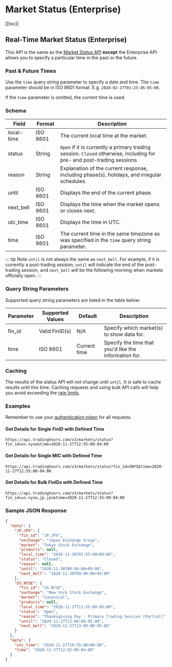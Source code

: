 # Market Status (Enterprise)

[[toc]]

## Real-Time Market Status (Enterprise)

This API is the same as the [Market Status API](../endpoints/market-status.md) **except** the Enterprise API allows you to specify a particular time in the past or the future.

### Past & Future Times

Use the `time` query string parameter to specify a date and time. The `time` parameter should be in ISO 8601 format. E.g. `2020-02-27T01:23:45-05:00`.

If the `time` parameter is omitted, the current time is used.

### Schema
| Field | Format | Description |
| ------------- | ------------- | --------- |
| local-time | ISO 8601 | The current local time at the market. |
| status | String | `Open` if it is currently a primary trading session. `Closed` otherwise, including for pre- and post-trading sessions. |
| reason | String | Explanation of the current response, including phase(s), holidays, and irregular schedules. |
| until | ISO 8601 | Displays the end of the current phase. |
| next_bell | ISO 8601 | Displays the time when the market opens or closes next. |
| utc_time | ISO 8601 | Displays the time in UTC. |
| time | ISO 8601 | The current time in the same timezone as was specified in the `time` query string parameter. |


::: tip Note
`until` is not always the same as `next_bell`. For example, if it is currently a post-trading session, `until` will indicate the end of the post-trading session, and `next_bell` will be the following morning when markets officially open.
:::

### Query String Parameters
Supported query string parameters are listed in the table below:

| Parameter | Supported Values | Default | Description |
| ------------- | ------------- | --------- | --------- |
| fin_id | Valid FinID(s) | N/A | Specify which market(s) to show data for. |
| time | ISO 8601 | Current time | Specify the time that you'd like the information for. |

### Caching

The results of the status API will not change until `until`.
It is safe to cache results until this time.
Caching requests and using bulk API calls will help you avoid exceeding the [rate limits](../api-details.md#rate-limits).

### Examples
Remember to use your [authentication token](../authentication.md) for all requests.

#### Get Details for Single FinID with Defined Time
```
https://api.tradinghours.com/v3/markets/status?fin_id=us.nyse&time=2020-11-27T12:55:00-04:00
```
#### Get Details for Single MIC with Defined Time
```
https://api.tradinghours.com/v3/markets/status?fin_id=XNYS&time=2020-11-27T12:55:00-04:00
```

#### Get Details for Bulk FinIDs with Defined Time

```
https://api.tradinghours.com/v3/markets/status?fin_id=us.nyse,jp.jpx&time=2020-11-27T12:55:00-04:00
```

### Sample JSON Response

```json
{
  "data": {
    "JP.JPX": {
      "fin_id": "JP.JPX",
      "exchange": "Japan Exchange Group",
      "market": "Tokyo Stock Exchange",
      "products": null,
      "local_time": "2020-11-28T01:55:00+09:00",
      "status": "Closed",
      "reason": null,
      "until": "2020-11-30T08:00:00+09:00",
      "next_bell": "2020-11-30T09:00:00+09:00"
    },
    "US.NYSE": {
      "fin_id": "US.NYSE",
      "exchange": "New York Stock Exchange",
      "market": "Canonical",
      "products": null,
      "local_time": "2020-11-27T11:55:00-05:00",
      "status": "Open",
      "reason": "Thanksgiving Day - Primary Trading Session (Partial)",
      "until": "2020-11-27T13:00:00-05:00",
      "next_bell": "2020-11-27T13:00:00-05:00"
    }
  },
  "meta": {
    "utc_time": "2020-11-27T16:55:00+00:00",
    "time": "2020-11-27T12:55:00-04:00"
  }
}
```
